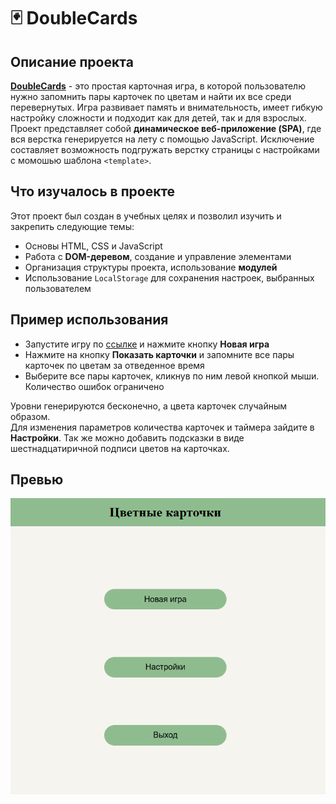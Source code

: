 # 🃏 DoubleCards

## Описание проекта

**[DoubleCards](https://hambl.github.io/DoubleCards/)** - это простая карточная игра, в которой пользователю нужно запомнить пары карточек по цветам и найти их все среди перевернутых. Игра развивает память и внимательность, имеет гибкую настройку сложности и подходит как для детей, так и для взрослых.\
Проект представляет собой **динамическое веб-приложение (SPA)**, где вся верстка генерируется на лету с помощью JavaScript. Исключение составляет возможность подгружать верстку страницы с настройками с момошью шаблона `<template>`.

## Что изучалось в проекте
Этот проект был создан в учебных целях и позволил изучить и закрепить следующие темы:
- Основы HTML, CSS и JavaScript
- Работа с **DOM-деревом**, создание и управление элементами
- Организация структуры проекта, использование **модулей**
- Использование `LocalStorage` для сохранения настроек, выбранных пользователем

## Пример использования
- Запустите игру по [ссылке](https://hambl.github.io/DoubleCards/) и нажмите кнопку **Новая игра**
- Нажмите на кнопку **Показать карточки** и запомните все пары карточек по цветам за отведенное время
- Выберите все пары карточек, кликнув по ним левой кнопкой мыши. Количество ошибок ограничено

Уровни генерируются бесконечно, а цвета карточек случайным образом.\
Для изменения параметров количества карточек и таймера зайдите в **Настройки**. Так же можно добавить подсказки в виде шестнадцатиричной подписи цветов на карточках.

## Превью
![Превью игры](./preview.gif)
